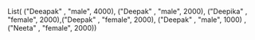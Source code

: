 List( ("Deeapak" , "male", 4000), ("Deepak" , "male", 2000), ("Deepika" , "female", 2000),("Deepak" , "female", 2000), ("Deepak" , "male", 1000) , ("Neeta" , "female", 2000))
